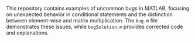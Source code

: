 This repository contains examples of uncommon bugs in MATLAB, focusing on unexpected behavior in conditional statements and the distinction between element-wise and matrix multiplication. The `bug.m` file demonstrates these issues, while `bugSolution.m` provides corrected code and explanations.